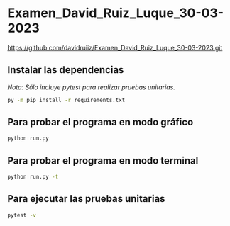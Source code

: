 # Examen_David_Ruiz_Luque_30-03-2023


https://github.com/davidruiiz/Examen_David_Ruiz_Luque_30-03-2023.git


## Instalar las dependencias

_Nota: Sólo incluye pytest para realizar pruebas unitarias._

```bash
py -m pip install -r requirements.txt
```

## Para probar el programa en modo gráfico

```bash
python run.py
```

## Para probar el programa en modo terminal

```bash
python run.py -t
```

## Para ejecutar las pruebas unitarias

```bash
pytest -v

